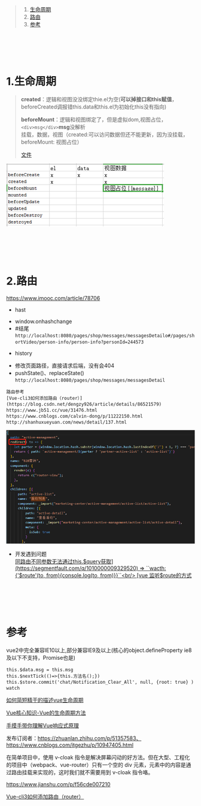 ﻿  > 1. <a href="#h1"> 生命周期 </a>
  > 2. <a href="#h2"> 路由 </a>
  > 3. <a href="#h3">  </a>
  >    <a href="#ck"> 参考 </a>

  <br/><br/><br/><br/>

  ###  <h1 id="h1"> 1.生命周期 </h1>

  > **created**：逻辑和视图没没绑定thie.el为空(**可以掉接口和this赋值**，beforeCreated调报错this.data和this.el为初始化this没有指向)<br/>
  >
  > **beforeMount**：逻辑和视图绑定了，但是虚拟dom,视图占位，``<div>msg</div>``**msg**没解析<br/>
  > 挂载，数据，视图（created:可以访问数据但还不能更新，因为没挂载，beforeMount: 视图占位）<br/>
  >
  > [文件](./life.html)

  ![图片1](./img/vue2-1.png)

  







  <br/><br/><br/><br/>

  ###  <h1 id="h2"> 2.路由 </h1>

  https://www.imooc.com/article/78706

  + hast

   - window.onhashchange
   - #结尾
     <br/>```http://localhost:8080/pages/shop/messages/messagesDetailo#/pages/shortVideo/person-info/person-info?personId=244573```

  + history

   - 修改页面路径，直接请求后端，没有会404
   - pushState()、replaceState()
     <br/>```http://localhost:8080/pages/shop/messages/messagesDetail```

  ```
  路由参考
  [Vue-cli3如何添加路由（router）](https://blog.csdn.net/dengzy926/article/details/86521579)
  https://www.jb51.cc/vue/31476.html
  https://www.cnblogs.com/calvin-dong/p/11222150.html
  http://shanhuxueyuan.com/news/detail/137.html
  ```

  ![动态重定向](./img/动态重定向.png)

  + 开发遇到问题<br/>
  [同路由不同参数无法通过this.$query获取](https://segmentfault.com/q/1010000009329520) => ``wacth: {'$route'(to, from){console.log(to, from)}}``<br/>
  [vue 监听$route的方式](https://blog.csdn.net/m0_38073829/article/details/79072195)<br/>








  <br/><br/><br/><br/>

  ###  <h1 id="ck"> 参考 </h1>
  vue2中完全兼容IE10以上,部分兼容IE9及以上(核心的object.defineProperty ie8及以下不支持，Promise也是)

  ```
  this.$data.msg = this.msg
  this.$nextTick(()=>{this.方法名();})
  this.$store.commit('chat/Notification_Clear_All', null, {root: true} )
  watch
  ```

  [如何简短精干的描述vue生命周期](https://www.jianshu.com/p/a165474f620e)

  [Vue核心知识-Vue的生命周期方法](https://www.jianshu.com/p/ca50f0651fe0)

  [手摸手带你理解Vue响应式原理](https://mp.weixin.qq.com/s?__biz=MzI4OTY2MzE0OA==&mid=2247486683&idx=1&sn=2171032be7b0ad58e957bdf22aaf70b9&chksm=ec2afd18db5d740e4fab45f2af60a88d61a03e614f35066a28d5a85cf73d7ecf61a1c38318df&mpshare=1&scene=1&srcid=&sharer_sharetime=1593480923272&sharer_shareid=7c051bef8d1eeee00a3c6ff9c1514600&key=7fa4c9207b4feb1fd45e105b2e33a6a8f8dd9029a5453f8f6b53455d9bb4d4f39e5dfd1f8e521ebf42a84deaf6e45b43ce967ede6f34e6994054ef29bb0afffb3937464f7d3d739377f37b9272f4381d&ascene=1&uin=MzExOTA2NzkyNg%3D%3D&devicetype=Windows+10+x64&version=62090523&lang=zh_CN&exportkey=AwF%2BpcLZXB4JqRBh4wUHPCg%3D&pass_ticket=eu4%2B9AfWrv6A1J6FRRkkaRm3YWQy5kJFhT4YFzpN9NsMmLd86tDzyMrOQzooM2B1)

  发布订阅者：https://zhuanlan.zhihu.com/p/51357583、https://www.cnblogs.com/itgezhu/p/10947405.html

  []()

  在简单项目中，使用  v-cloak 指令是解决屏幕闪动的好方法。但在大型、工程化的项目中（webpack、vue-router）只有一个空的 div 元素，元素中的内容是通过路由挂载来实现的，这时我们就不需要用到 v-cloak 指令咯。

  https://www.jianshu.com/p/f56cde007210

  [Vue-cli3如何添加路由（router）](https://blog.csdn.net/dengzy926/article/details/86521579)
